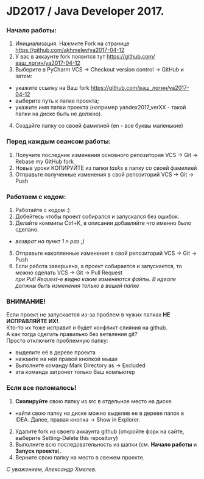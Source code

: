 # JD2017 / Java Developer 2017.

### Начало работы:

1. Инициализация. Нажмите Fork на странице https://github.com/akhmelev/ya2017-04-12
2. У вас в аккаунте fork появится тут  https://github.com/ваш_логин/ya2017-04-12
3. Выберите в PyCharm VCS -> Checkout version control -> GitHub и затем:
 * укажите ссылку на Ваш fork https://github.com/ваш_логин/ya2017-04-12
 * выберите путь к папке проекта;
 * укажите имя папки проекта (например yandex2017_verXX - такой папки на диске быть не должно).
4. Создайте папку со своей фамилией (en - все буквы маленькие)

### Перед **каждым** сеансом работы:

1. Получите последние изменения основного репозитория VCS -> Git -> Rebase my GitHub fork
2. Новые уроки КОПИРУЙТЕ из папки _tasks_ в папку со своей фамилией
3. Отправьте полученные изменения в свой репозиторий VCS -> Git -> Push

### Работаем с кодом:

1. Работайте  с кодом :)
2. Добейтесь чтобы проект собирался и запускался без ошибок.
3. Делайте коммиты Ctrl+K, в описании добавляйте что именно было сделано.
 * _возврат на пункт 1  n раз ;)_
5. Отправьте накопленные изменения в свой репозиторий VCS -> Git -> Push
6. Если работа завершена, а проект собирается и запускается, то можно сделать VCS -> Git -> Pull Request
<br>_при Pull Request-е видно какие изменяются файлы. В идеале должны быть изменения только в вашей папке_

### ВНИМАНИЕ!

Если проект не запускается из-за проблем в чужих папках **НЕ ИСПРАВЛЯЙТЕ ИХ!**.
<br>Кто-то их тоже исправит и будет конфликт слияния на github.
<br>А как тогда сделать правильно без ветвления git?
<br>Просто отключите проблемную папку:
* выделите её в дереве проекта
* нажмите на ней правой кнопкой мыши
* Выполните команду Mark Directory as -> Excluded
* эта команда затронет только Ваш компьютер

### Если все поломалось!

1. **Скопируйте** свою папку из src в отдельное место на диске.
 * найти свою папку на диске можно выделив ее в дереве папок в IDEA. Далее, правая кнопка -> Show in Explorer.
2. Удалите fork из своего аккаунта github (откройте форк на сайте, выберите Setting-Delete this repository)
3. Выполните всю последовательность из шапки (см. <b>Начало работы</b> и <b>Запуск проекта</b>).
4. Верните свою папку на место в свежем проекте.

_С уважением, Александр Хмелев._
